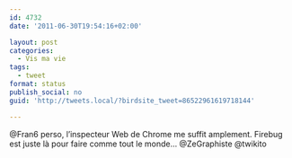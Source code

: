 ```yaml
---
id: 4732
date: '2011-06-30T19:54:16+02:00'

layout: post
categories:
  - Vis ma vie
tags:
  - tweet
format: status
publish_social: no
guid: 'http://tweets.local/?birdsite_tweet=86522961619718144'

---
```


@Fran6 perso, l’inspecteur Web de Chrome me suffit amplement. Firebug est juste là pour faire comme tout le monde… @ZeGraphiste @twikito